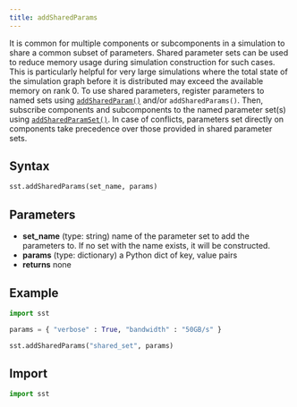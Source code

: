 ```yaml
---
title: addSharedParams
---
```


It is common for multiple components or subcomponents in a simulation to share a common subset of parameters. Shared parameter sets can be used to reduce memory usage during simulation construction for such cases. This is particularly helpful for very large simulations where the total state of the simulation graph before it is distributed may exceed the available memory on rank 0. To use shared parameters, register parameters to named sets using [`addSharedParam()`](./addSharedParam.md) and/or `addSharedParams()`. Then, subscribe components and subcomponents to the named parameter set(s) using [`addSharedParamSet()`](../component/addSharedParamSet.md). In case of conflicts, parameters set directly on components take precedence over those provided in shared parameter sets.

## Syntax
```python
sst.addSharedParams(set_name, params)
```

## Parameters
* **set_name** (type: string) name of the parameter set to add the parameters to. If no set with the name exists, it will be constructed.
* **params** (type: dictionary) a Python dict of key, value pairs
* **returns** none


## Example

```python
import sst

params = { "verbose" : True, "bandwidth" : "50GB/s" }

sst.addSharedParams("shared_set", params)
```

## Import
```python
import sst
```